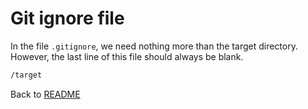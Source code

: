 # Git ignore file

In the file `.gitignore`, we need nothing more than the target directory.
However, the last line of this file should always be blank.

```md
/target

```

Back to [README](README.md.md)

